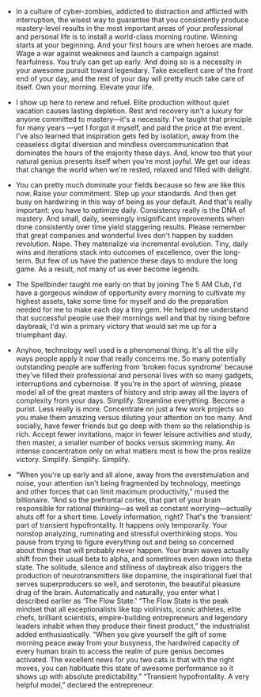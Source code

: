 - In a culture of cyber-zombies, addicted to distraction and afflicted with interruption, the wisest way to guarantee that you consistently produce mastery-level results in the most important areas of your professional and personal life is to install a world-class morning routine. Winning starts at your beginning. And your first hours are when heroes are made. 
Wage a war against weakness and launch a campaign against fearfulness. You truly can get up early. And doing so is a necessity in your awesome pursuit toward legendary. 
Take excellent care of the front end of your day, and the rest of your day will pretty much take care of itself. Own your morning. Elevate your life.


- I show up here to renew and refuel. Elite production without quiet vacation causes lasting depletion. Rest and recovery isn't a luxury for anyone committed to mastery—it's a necessity. I've taught that principle for many years —yet I forgot it myself, and paid the price at the event. I've also learned that inspiration gets fed by isolation, away from the ceaseless digital diversion and mindless overcommunication that dominates the hours of the majority these days. And, know too that your natural genius presents itself when you're most joyful. We get our ideas that change the world when we're rested, relaxed and filled with delight.


- You can pretty much dominate your fields because so few are like this now. Raise your commitment. Step up your standards. And then get busy on hardwiring in this way of being as your default. And that's really important: you have to optimize daily. Consistency really is the DNA of mastery. And small, daily, seemingly insignificant improvements when done consistently over time yield staggering results. Please remember that great companies and wonderful lives don't happen by sudden revolution. Nope. They materialize via incremental evolution. Tiny, daily wins and iterations stack into outcomes of excellence, over the long-term. But few of us have the patience these days to endure the long game. As a result, not many of us ever become legends.


- The Spellbinder taught me early on that by joining The 5 AM Club, I'd have a gorgeous window of opportunity every morning to cultivate my highest assets, take some time for myself and do the preparation needed for me to make each day a tiny gem. He helped me understand that successful people use their mornings well and that by rising before daybreak, I'd win a primary victory that would set me up for a triumphant day.


- Anyhoo, technology well used is a phenomenal thing. It's all the silly ways people apply it now that really concerns me. So many potentially outstanding people are suffering from ‘broken focus syndrome' because they've filled their professional and personal lives with so many gadgets, interruptions and cybernoise. If you're in the sport of winning, please model all of the great masters of history and strip away all the layers of complexity from your days. Simplify. Streamline everything. Become a purist. Less really is more. Concentrate on just a few work projects so you make them amazing versus diluting your attention on too many. And socially, have fewer friends but go deep with them so the relationship is rich. Accept fewer invitations, major in fewer leisure activities and study, then master, a smaller number of books versus skimming many. An intense concentration only on what matters most is how the pros realize victory. Simplify. Simplify. Simplify.


- “When you're up early and all alone, away from the overstimulation and noise, your attention isn't being fragmented by technology, meetings and other forces that can limit maximum productivity,” mused the billionaire. “And so the prefrontal cortex, that part of your brain responsible for rational thinking—as well as constant worrying—actually shuts off for a short time. Lovely information, right? That's the ‘transient' part of transient hypofrontality. It happens only temporarily. Your nonstop analyzing, ruminating and stressful overthinking stops. You pause from trying to figure everything out and being so concerned about things that will probably never happen. Your brain waves actually shift from their usual beta to alpha, and sometimes even down into theta state. The solitude, silence and stillness of daybreak also triggers the production of neurotransmitters like dopamine, the inspirational fuel that serves superproducers so well, and serotonin, the beautiful pleasure drug of the brain. Automatically and naturally, you enter what I described earlier as ‘The Flow State.' “The Flow State is the peak mindset that all exceptionalists like top violinists, iconic athletes, elite chefs, brilliant scientists, empire-building entrepreneurs and legendary leaders inhabit when they produce their finest product,” the industrialist added enthusiastically.
“When you give yourself the gift of some morning peace away from your busyness, the hardwired capacity of every human brain to access the realm of pure genius becomes activated. The excellent news for you two cats is that with the right moves, you can habituate this state of awesome performance so it shows up with absolute predictability.” “Transient hypofrontality. A very helpful model,” declared the entrepreneur.
